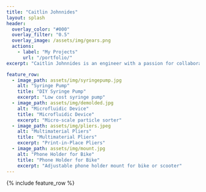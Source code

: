 ```yaml
---
title: "Caitlin Johnnides"
layout: splash
header:
  overlay_color: "#000"
  overlay_filter: "0.5"
  overlay_image: /assets/img/gears.png
  actions:
    - label: "My Projects"
      url: "/portfolio/"
excerpt: "Caitlin Johnnides is an engineer with a passion for collaboration and innovation in the medical device industry. She has a great interest in 3D printing and rapid prototyping. Learn more about Caitlin and her projects here! "

feature_row:
  - image_path: assets/img/syringepump.jpg
    alt: "Syringe Pump"
    title: "DIY Syringe Pump"
    excerpt: "Low cost syringe pump"
  - image_path: assets/img/demolded.jpg
    alt: "Microfluidic Device"
    title: "Microfluidic Device"
    excerpt: "Micro-scale particle sorter"
  - image_path: assets/img/pliers.jpeg
    alt: "Multimaterial Pliers"
    title: "Multimaterial Pliers"
    excerpt: "Print-in-Place Pliers"
  - image_path: assets/img/mount.jpg
    alt: "Phone Holder for Bike"
    title: "Phone Holder for Bike"
    excerpt: "Adjustable phone holder mount for bike or scooter"
---
```


{% include feature_row %}

